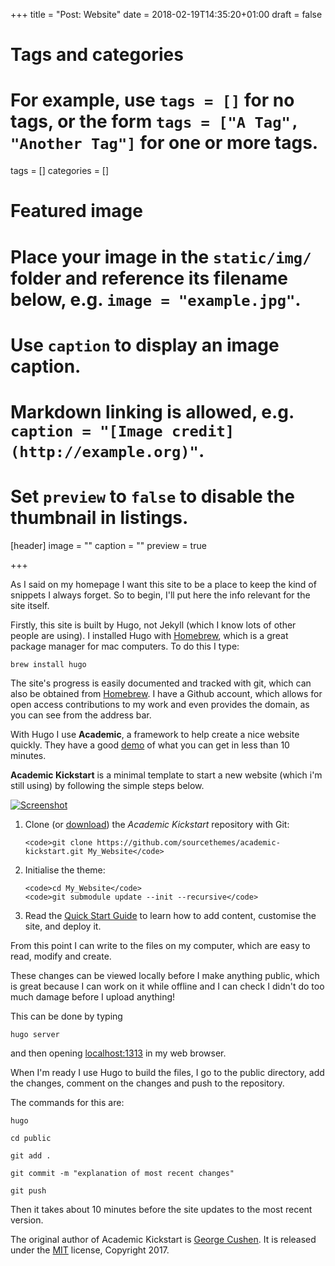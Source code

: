+++
title = "Post: Website"
date = 2018-02-19T14:35:20+01:00
draft = false

# Tags and categories
# For example, use `tags = []` for no tags, or the form `tags = ["A Tag", "Another Tag"]` for one or more tags.
tags = []
categories = []

# Featured image
# Place your image in the `static/img/` folder and reference its filename below, e.g. `image = "example.jpg"`.
# Use `caption` to display an image caption.
#   Markdown linking is allowed, e.g. `caption = "[Image credit](http://example.org)"`.
# Set `preview` to `false` to disable the thumbnail in listings.
[header]
image = ""
caption = ""
preview = true

+++

As I said on my homepage I want this site to be a place to keep the kind of snippets I always forget. So to begin, I'll put here the info relevant for the site itself.

Firstly, this site is built by Hugo, not Jekyll (which I know lots of other people are using). I installed Hugo with <a href="https://brew.sh/">Homebrew</a>, which is a great package manager for mac computers. To do this I type:

<code>brew install hugo</code>

The site's progress is easily documented and tracked with git, which can also be obtained from <a href="https://brew.sh/">Homebrew</a>. I have a Github account, which allows for open access contributions to my work and even provides the domain, as you can see from the address bar.

With Hugo I use **Academic**, a framework to help create a nice website quickly. They have a good [demo](https://themes.gohugo.io/theme/academic/) of what you can get in less than 10 minutes.

**Academic Kickstart** is a minimal template to start a new website (which i'm still using) by following the simple steps below.

[![Screenshot](https://raw.githubusercontent.com/gcushen/hugo-academic/master/academic.png)](https://github.com/gcushen/hugo-academic/)

1. Clone (or [download](https://github.com/sourcethemes/academic-kickstart/archive/master.zip)) the *Academic Kickstart* repository with Git: 

       <code>git clone https://github.com/sourcethemes/academic-kickstart.git My_Website</code>
    
2. Initialise the theme:

       <code>cd My_Website</code>
       <code>git submodule update --init --recursive</code>

3. Read the [Quick Start Guide](https://sourcethemes.com/academic/docs/) to learn how to add content, customise the site, and deploy it.

From this point I can write to the files on my computer, which are easy to read, modify and create. 

These changes can be viewed locally before I make anything public, which is great because I can work on it while offline and I can check I didn't do too much damage before I upload anything!

This can be done by typing

<code>hugo server</code>

and then opening <a href="http://localhost:1313" rel="nofollow">localhost:1313</a> in my web browser.

When I'm ready I use Hugo to build the files, I go to the public directory, add the changes, comment on the changes and push to the repository.

The commands for this are:

<code>hugo</code>

<code>cd public</code>

<code>git add .</code>

<code>git commit -m "explanation of most recent changes"</code>

<code>git push</code>

Then it takes about 10 minutes before the site updates to the most recent version.

The original author of Academic Kickstart is [George Cushen](https://georgecushen.com). It is released under the [MIT](https://github.com/sourcethemes/academic-kickstart/blob/master/LICENSE.md) license, Copyright 2017.
